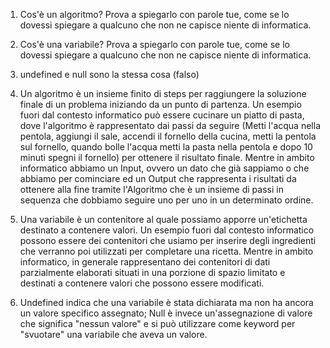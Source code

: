 1. Cos'è un algoritmo? Prova a spiegarlo con parole tue, come se lo dovessi spiegare a qualcuno che non ne capisce niente di informatica.
2. Cos'è una variabile? Prova a spiegarlo con parole tue, come se lo dovessi spiegare a qualcuno che non ne capisce niente di informatica.
3. undefined e null sono la stessa cosa (falso)

1. Un algoritmo è un insieme finito di steps per raggiungere la soluzione finale di un problema iniziando da un punto di partenza. 
Un esempio fuori dal contesto informatico può essere cucinare un piatto di pasta, dove l'algoritmo è rappresentato dai passi da seguire (Metti l'acqua nella pentola, aggiungi il sale, accendi il fornello della cucina, metti la pentola sul fornello, quando bolle l'acqua metti la pasta nella pentola e dopo 10 minuti spegni il fornello) per ottenere il risultato finale.
Mentre in ambito informatico abbiamo un Input, ovvero un dato che già sappiamo o che abbiamo per cominciare ed un Output che rappresenta i risultati da ottenere alla fine tramite l'Algoritmo che è un insieme di passi in sequenza che dobbiamo seguire uno per uno in un determinato ordine.


2. Una variabile è un contenitore al quale possiamo apporre un'etichetta destinato a contenere valori.
Un esempio fuori dal contesto informatico possono essere dei contenitori che usiamo per inserire degli ingredienti che verranno poi utilizzati per completare una ricetta.
Mentre in ambito informatico, in generale rappresentano dei contenitori di dati parzialmente elaborati situati in una porzione di spazio limitato e destinati a contenere valori che possono essere modificati.

3. Undefined indica che una variabile è stata dichiarata ma non ha ancora un valore specifico assegnato;
Null è invece un'assegnazione di valore che significa "nessun valore" e si può utilizzare come keyword per "svuotare" una variabile che aveva un valore.

